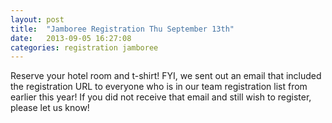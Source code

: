 ```yaml
---
layout: post
title:  "Jamboree Registration Thu September 13th"
date:   2013-09-05 16:27:08
categories: registration jamboree
---
```



Reserve your hotel room and t-shirt! FYI, we sent out an email that included the registration URL to everyone who is in our team registration list from earlier this year! If you did not receive that email and still wish to register, please let us know!

